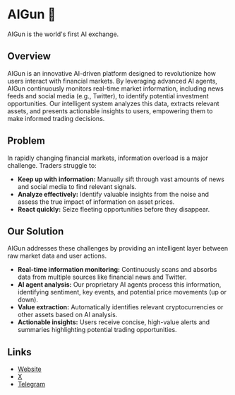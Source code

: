 # AIGun 🚀

AIGun is the world's first AI exchange.

## Overview

AIGun is an innovative AI-driven platform designed to revolutionize how users interact with financial markets. By leveraging advanced AI agents, AIGun continuously monitors real-time market information, including news feeds and social media (e.g., Twitter), to identify potential investment opportunities. Our intelligent system analyzes this data, extracts relevant assets, and presents actionable insights to users, empowering them to make informed trading decisions.

## Problem

In rapidly changing financial markets, information overload is a major challenge. Traders struggle to:

- **Keep up with information:** Manually sift through vast amounts of news and social media to find relevant signals.
- **Analyze effectively:** Identify valuable insights from the noise and assess the true impact of information on asset prices.
- **React quickly:** Seize fleeting opportunities before they disappear.

## Our Solution

AIGun addresses these challenges by providing an intelligent layer between raw market data and user actions.

- **Real-time information monitoring:** Continuously scans and absorbs data from multiple sources like financial news and Twitter.
- **AI agent analysis:** Our proprietary AI agents process this information, identifying sentiment, key events, and potential price movements (up or down).
- **Value extraction:** Automatically identifies relevant cryptocurrencies or other assets based on AI analysis.
- **Actionable insights:** Users receive concise, high-value alerts and summaries highlighting potential trading opportunities.

## Links 

- [Website](https://www.aigun.ai/)
- [X](https://x.com/aigun_ai)
- [Telegram](https://t.me/AIGunX)
